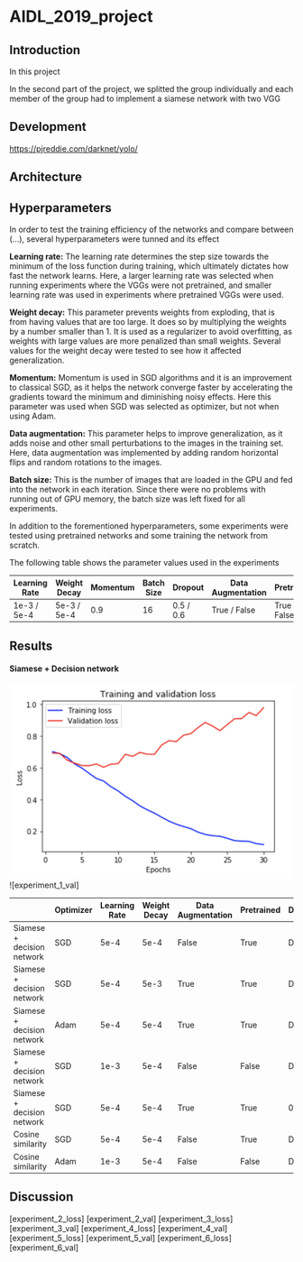 # AIDL_2019_project

## Introduction

In this project 

In the second part of the project, we splitted the group individually and each member of the group had to implement a siamese network with two VGG 

## Development

https://pjreddie.com/darknet/yolo/

## Architecture



## Hyperparameters

In order to test the training efficiency of the networks and compare between (...), several hyperparameters were tunned and its effect 

**Learning rate:** The learning rate determines the step size towards the minimum of the loss function during training, which ultimately dictates how fast the network learns. Here, a larger learning rate was selected when running experiments where the VGGs were not pretrained, and smaller learning rate was used in experiments where pretrained VGGs were used.

**Weight decay:** This parameter prevents weights from exploding, that is from having values that are too large. It does so by multiplying the weights by a number smaller than 1. It is used as a regularizer to avoid overfitting, as weights with large values are more penalized than small weights. Several values for the weight decay were tested to see how it affected generalization.

**Momentum:** Momentum is used in SGD algorithms and it is an improvement to classical SGD, as it helps the network converge faster by accelerating the gradients toward the minimum and diminishing noisy effects. Here this parameter was used when SGD was selected as optimizer, but not when using Adam.

**Data augmentation:** This parameter helps to improve generalization, as it adds noise and other small perturbations to the images in the training set. Here, data augmentation was implemented by adding random horizontal flips and random rotations to the images.

**Batch size:** This is the number of images that are loaded in the GPU and fed into the network in each iteration. Since there were no problems with running out of GPU memory, the batch size was left fixed for all experiments.

In addition to the forementioned hyperparameters, some experiments were tested using pretrained networks and some training the network from scratch.

The following table shows the parameter values used in the experiments

|Learning Rate|  Weight Decay  | Momentum | Batch Size |  Dropout  | Data Augmentation |  Pretrained  |
|-------------|-------------|----------|------------|-----------|-------------------|--------------|
| 1e-3 / 5e-4 | 5e-3 / 5e-4 |      0.9 |         16 | 0.5 / 0.6 | True / False      | True / False |

## Results

#### Siamese + Decision network

![experiment_1_loss] ![experiment_1_val]



|                            | Optimizer | Learning Rate | Weight Decay | Data Augmentation | Pretrained | Dropout | val accuracy | test accuracy |
|----------------------------|-----------|---------------|--------------|-------------------|------------|---------|--------------|---------------|
| Siamese + decision network | SGD       | 5e-4          | 5e-4         | False             | True       | Default |        0.717 |               |
| Siamese + decision network | SGD       | 5e-4          | 5e-3         | True              | True       | Default |        0.711 |               |
| Siamese + decision network | Adam      | 5e-4          | 5e-4         | True              | True       | Default |        0.528 |         0.509 |
| Siamese + decision network | SGD       | 1e-3          | 5e-4         | False             | False      | Default |        0.621 |         0.659 |
| Siamese + decision network | SGD       | 5e-4          | 5e-4         | True              | True       | 0.6     |        0.729 |         0.839 |
| Cosine similarity          | SGD       | 5e-4          | 5e-4         | False             | True       | Default |              |               |
| Cosine similarity          | Adam      | 1e-3          | 5e-4         | False             | False      | Default |              |               |




## Discussion


[experiment_1_loss]: https://github.com/foca13/AIDL_2019_project/blob/master/results/Decision_network_SGD_loss_1.png
[experiment_1_acc]: https://github.com/foca13/AIDL_2019_project/blob/master/results/Decision_network_SGD_accuracy_1.png "Decision network + SGD no data augmentation"
[experiment_2_loss]
[experiment_2_val]
[experiment_3_loss]
[experiment_3_val]
[experiment_4_loss]
[experiment_4_val]
[experiment_5_loss]
[experiment_5_val]
[experiment_6_loss]
[experiment_6_val]
